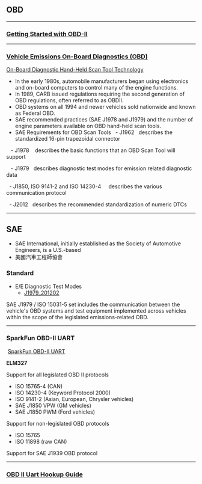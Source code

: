 ## OBD
------
### [Getting Started with OBD-II][4]
----
### [Vehicle Emissions On-Board Diagnostics (OBD)][5]

[On-Board Diagnostic Hand-Held Scan Tool Technology][6]
- In  the  early  1980s,  automobile  manufacturers  began  using  electronics  and  on-board computers to control many of the engine functions.
- In 1989, CARB issued regulations requiring the second generation of OBD regulations, often referred to as OBDII.
- OBD systems on all 1994 and newer vehicles sold nationwide and known as Federal OBD.
- SAE recommended practices (SAE J1978 and J1979) and the number of engine parameters available on OBD hand-held scan tools.
- SAE Requirements for OBD Scan Tools
    - J1962
       describes the standardized 16-pin trapezoidal connector
       
    - J1978
       describes the basic functions that an OBD Scan Tool will support
       
    - J1979
       describes diagnostic test modes for emission related diagnostic data
       
    - J1850,  ISO  9141-2  and  ISO  14230-4
       describes  the  various  communication protocol
       
    - J2012
       describes the recommended standardization of numeric DTCs 
      
-----------
## SAE

- SAE International, initially established as the Society of Automotive Engineers, is a U.S.-based
- 美國汽車工程師協會


### Standard
- E/E Diagnostic Test Modes
    - [J1979_201202][2]
    
SAE J1979 / ISO 15031-5 set includes the communication between the vehicle's OBD systems and test equipment implemented across vehicles within the scope of the legislated emissions-related OBD.

-----



### SparkFun OBD-II UART

 [SparkFun OBD-II UART][1]
 
 
**ELM327**

 Support for all legislated OBD II protocols
 - ISO 15765-4 (CAN)
 - ISO 14230-4 (Keyword Protocol 2000)
 - ISO 9141-2 (Asian, European, Chrysler vehicles)
 - SAE J1850 VPW (GM vehicles)
 - SAE J1850 PWM (Ford vehicles)

Support for non-legislated OBD protocols
 - ISO 15765
 - ISO 11898 (raw CAN)

Support for SAE J1939 OBD protocol

----
### [OBD II Uart Hookup Guide][3]


[1]:https://www.sparkfun.com/products/9555
[2]:http://standards.sae.org/j1979_201202/
[3]:https://learn.sparkfun.com/tutorials/obd-ii-uart-hookup-guide
[4]:https://learn.sparkfun.com/tutorials/getting-started-with-obd-ii
[5]:https://www.epa.gov/state-and-local-transportation/vehicle-emissions-board-diagnostics-obd
[6]:https://nepis.epa.gov/Exe/ZyPdf.cgi?Dockey=P1002KO4.pdf
